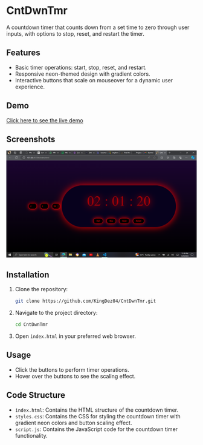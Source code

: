 # CntDwnTmr

A countdown timer that counts down from a set time to zero through user inputs, with options to stop, reset, and restart the timer.

## Features

- Basic timer operations: start, stop, reset, and restart.
- Responsive neon-themed design with gradient colors.
- Interactive buttons that scale on mouseover for a dynamic user experience.

## Demo

[Click here to see the live demo](https://ademolaademeso-cntdwntmr.vercel.app)

## Screenshots

![CntDwnTmr Screenshot](./assets/screenshot.png)

## Installation

1. Clone the repository:

    ```bash
    git clone https://github.com/KingDez04/CntDwnTmr.git
    ```

2. Navigate to the project directory:

    ```bash
    cd CntDwnTmr
    ```

3. Open `index.html` in your preferred web browser.

## Usage

- Click the buttons to perform timer operations.
- Hover over the buttons to see the scaling effect.

## Code Structure

- `index.html`: Contains the HTML structure of the countdown timer.
- `styles.css`: Contains the CSS for styling the countdown timer with gradient neon colors and button scaling effect.
- `script.js`: Contains the JavaScript code for the countdown timer functionality.